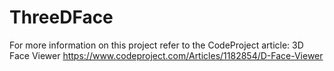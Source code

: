 # ThreeDFace
For more information on this project refer to the CodeProject article:
3D Face Viewer https://www.codeproject.com/Articles/1182854/D-Face-Viewer
